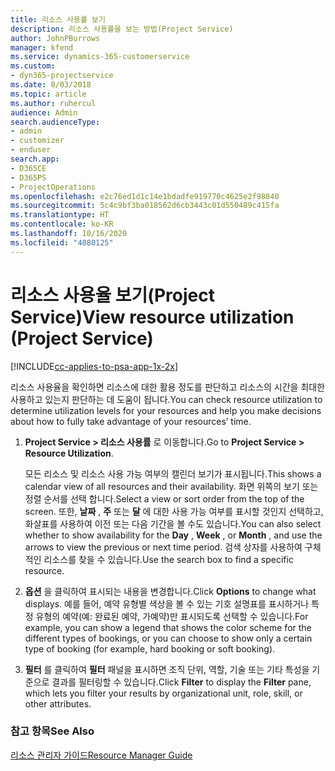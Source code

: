 ```yaml
---
title: 리소스 사용률 보기
description: 리소스 사용률을 보는 방법(Project Service)
author: JohnPBurrows
manager: kfend
ms.service: dynamics-365-customerservice
ms.custom:
- dyn365-projectservice
ms.date: 8/03/2018
ms.topic: article
ms.author: ruhercul
audience: Admin
search.audienceType:
- admin
- customizer
- enduser
search.app:
- D365CE
- D365PS
- ProjectOperations
ms.openlocfilehash: e2c76ed1d1c14e1bdadfe919770c4625e2f98840
ms.sourcegitcommit: 5c4c9bf3ba018562d6cb3443c01d550489c415fa
ms.translationtype: HT
ms.contentlocale: ko-KR
ms.lasthandoff: 10/16/2020
ms.locfileid: "4080125"
---
```

# <a name="view-resource-utilization-project-service"></a><span data-ttu-id="336b5-103">리소스 사용율 보기(Project Service)</span><span class="sxs-lookup"><span data-stu-id="336b5-103">View resource utilization (Project Service)</span></span>

[!INCLUDE[cc-applies-to-psa-app-1x-2x](../includes/cc-applies-to-psa-app-1x-2x.md)]

<span data-ttu-id="336b5-104">리소스 사용율을 확인하면 리소스에 대한 활용 정도를 판단하고 리소스의 시간을 최대한 사용하고 있는지 판단하는 데 도움이 됩니다.</span><span class="sxs-lookup"><span data-stu-id="336b5-104">You can check resource utilization to determine utilization levels for your resources and help you make decisions about how to fully take advantage of your resources’ time.</span></span>  
  
1. <span data-ttu-id="336b5-105">**Project Service > 리소스 사용률** 로 이동합니다.</span><span class="sxs-lookup"><span data-stu-id="336b5-105">Go to **Project Service > Resource Utilization**.</span></span> 

     <span data-ttu-id="336b5-106">모든 리소스 및 리소스 사용 가능 여부의 캘린더 보기가 표시됩니다.</span><span class="sxs-lookup"><span data-stu-id="336b5-106">This shows a calendar view of all resources and their availability.</span></span> <span data-ttu-id="336b5-107">화면 위쪽의 보기 또는 정렬 순서를 선택 합니다.</span><span class="sxs-lookup"><span data-stu-id="336b5-107">Select a view or sort order from the top of the screen.</span></span> <span data-ttu-id="336b5-108">또한, **날짜** , **주** 또는 **달** 에 대한 사용 가능 여부를 표시할 것인지 선택하고, 화살표를 사용하여 이전 또는 다음 기간을 볼 수도 있습니다.</span><span class="sxs-lookup"><span data-stu-id="336b5-108">You can also select whether to show availability for the **Day** , **Week** , or **Month** , and use the arrows to view the previous or next time period.</span></span> <span data-ttu-id="336b5-109">검색 상자를 사용하여 구체적인 리소스를 찾을 수 있습니다.</span><span class="sxs-lookup"><span data-stu-id="336b5-109">Use the search box to find a specific resource.</span></span>      
  
2. <span data-ttu-id="336b5-110">**옵션** 을 클릭하여 표시되는 내용을 변경합니다.</span><span class="sxs-lookup"><span data-stu-id="336b5-110">Click **Options** to change what displays.</span></span> <span data-ttu-id="336b5-111">예를 들어, 예약 유형별 색상을 볼 수 있는 기호 설명표를 표시하거나 특정 유형의 예약(예: 완료된 예약, 가예약)만 표시되도록 선택할 수 있습니다.</span><span class="sxs-lookup"><span data-stu-id="336b5-111">For example, you can show a legend that shows the color scheme for the different types of bookings, or you can choose to show only a certain type of booking (for example, hard booking or soft booking).</span></span>  

3. <span data-ttu-id="336b5-112">**필터** 를 클릭하여 **필터** 패널을 표시하면 조직 단위, 역할, 기술 또는 기타 특성을 기준으로 결과를 필터링할 수 있습니다.</span><span class="sxs-lookup"><span data-stu-id="336b5-112">Click **Filter** to display the **Filter** pane, which lets you filter your results by organizational unit, role, skill, or other attributes.</span></span>  
  
### <a name="see-also"></a><span data-ttu-id="336b5-113">참고 항목</span><span class="sxs-lookup"><span data-stu-id="336b5-113">See Also</span></span>  
 [<span data-ttu-id="336b5-114">리소스 관리자 가이드</span><span class="sxs-lookup"><span data-stu-id="336b5-114">Resource Manager Guide</span></span>](../psa/resource-manager-guide.md)
